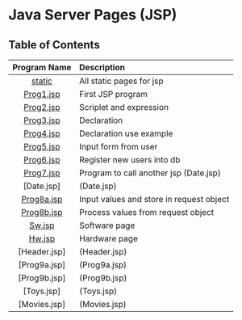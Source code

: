 # Java Server Pages (JSP)

## Table of Contents

| Program Name                     | Description                          |
| :-----------------------------:  | :--------------------------------    |
|[static](static/)|All static pages for jsp|
|[Prog1.jsp](Prog1.jsp)  |First JSP program|
|[Prog2.jsp](Prog2.jsp)  |Scriplet and expression|
|[Prog3.jsp](Prog3.jsp)  |Declaration|
|[Prog4.jsp](Prog4.jsp)  |Declaration use example|
|[Prog5.jsp](Prog5.jsp)  |Input form from user|
|[Prog6.jsp](Prog6.jsp)  |Register new users into db|
|[Prog7.jsp](Prog7.jsp)  |Program to call another jsp (Date.jsp)|
|[Date.jsp]|(Date.jsp)|Date.jsp to display current date|
|[Prog8a.jsp](Prog8a.jsp)  |Input values and store in request object|
|[Prog8b.jsp](Prog8b.jsp)  |Process values from request object|
|[Sw.jsp](Sw.jsp)  |Software page|
|[Hw.jsp](Hw.jsp)  |Hardware page|
|[Header.jsp]|(Header.jsp)|JSP inlclude for both Sw.jsp and Hw.jsp|
|[Prog9a.jsp]|(Prog9a.jsp)|JSP action tag part 1|
|[Prog9b.jsp]|(Prog9b.jsp)|JSP action tag part 2|
|[Toys.jsp]|(Toys.jsp)|JSP action tag shopping cart|
|[Movies.jsp]|(Movies.jsp)|JSP action tag shopping cart|	

